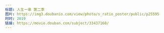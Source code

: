 ```yaml
---
标题: 人生一串 第二季
图片: https://img3.doubanio.com/view/photo/s_ratio_poster/public/p2559588283.jpg
时时: 2019
链接: https://movie.douban.com/subject/33437160/
---
```

